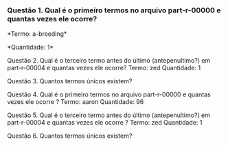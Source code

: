 <h3> Questão 1. Qual é o primeiro termos no arquivo part-r-00000 e quantas vezes ele ocorre? </h3>
<p>*Termo: a-breeding*</p>
<p>*Quantidade: 1*</p>

Questão 2. Qual é o terceiro termo antes do último (antepenultimo?) em part-r-00004 e quantas vezes ele ocorre?
Termo: zed
Quantidade: 1

Questão 3. Quantos termos únicos existem?


Questão 4. Qual é o primeiro termos no arquivo part-r-00000 e quantas vezes ele ocorre ?
Termo: aaron
Quantidade: 96

Questão 5. Qual é o terceiro termo antes do último (antepenultimo?) em part-r-00004 e quantas vezes ele ocorre ?
Termo: zed
Quantidade: 1

Questão 6. Quantos termos únicos existem?

